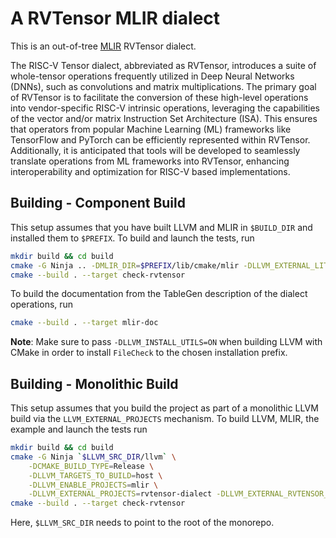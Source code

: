 # A RVTensor MLIR dialect

This is an out-of-tree [MLIR](https://mlir.llvm.org/) RVTensor dialect.

The RISC-V Tensor dialect, abbreviated as RVTensor, introduces a suite of whole-tensor operations frequently utilized in Deep Neural
Networks (DNNs), such as convolutions and matrix multiplications. The primary goal of RVTensor is to facilitate the conversion of these
high-level operations into vendor-specific RISC-V intrinsic operations, leveraging the capabilities of the vector and/or matrix Instruction
Set Architecture (ISA). This ensures that operators from popular Machine Learning (ML) frameworks like TensorFlow and PyTorch can be
efficiently represented within RVTensor. Additionally, it is anticipated that tools will be developed to seamlessly translate operations from
ML frameworks into RVTensor, enhancing interoperability and optimization for RISC-V based implementations.

## Building - Component Build

This setup assumes that you have built LLVM and MLIR in `$BUILD_DIR` and installed them to `$PREFIX`. To build and launch the tests, run
```sh
mkdir build && cd build
cmake -G Ninja .. -DMLIR_DIR=$PREFIX/lib/cmake/mlir -DLLVM_EXTERNAL_LIT=$BUILD_DIR/bin/llvm-lit
cmake --build . --target check-rvtensor
```
To build the documentation from the TableGen description of the dialect operations, run
```sh
cmake --build . --target mlir-doc
```
**Note**: Make sure to pass `-DLLVM_INSTALL_UTILS=ON` when building LLVM with CMake in order to install `FileCheck` to the chosen
installation prefix.

## Building - Monolithic Build

This setup assumes that you build the project as part of a monolithic LLVM build via the `LLVM_EXTERNAL_PROJECTS` mechanism.
To build LLVM, MLIR, the example and launch the tests run
```sh
mkdir build && cd build
cmake -G Ninja `$LLVM_SRC_DIR/llvm` \
    -DCMAKE_BUILD_TYPE=Release \
    -DLLVM_TARGETS_TO_BUILD=host \
    -DLLVM_ENABLE_PROJECTS=mlir \
    -DLLVM_EXTERNAL_PROJECTS=rvtensor-dialect -DLLVM_EXTERNAL_RVTENSOR_DIALECT_SOURCE_DIR=../
cmake --build . --target check-rvtensor
```
Here, `$LLVM_SRC_DIR` needs to point to the root of the monorepo.
